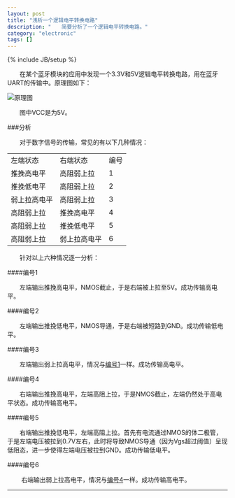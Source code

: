 ```yaml
---
layout: post
title: "浅析一个逻辑电平转换电路"
description: "　　简要分析了一个逻辑电平转换电路。"
category: "electronic"
tags: []
---
```

{% include JB/setup %}

　　在某个蓝牙模块的应用中发现一个3.3V和5V逻辑电平转换电路，用在蓝牙UART的传输中。原理图如下：

![原理图]({{site.img_path}}/voltage_translator_schematic.png)

　　图中VCC是为5V。

###分析

　　对于数字信号的传输，常见的有以下几种情况：

<table class="table table-bordered table-striped table-condensed">
 <tr>
  <td>左端状态</td><td>右端状态</td><td>编号</td>
 </tr>
 <tr>
  <td>推挽高电平</td><td>高阻弱上拉</td><td>1</td>
 </tr>
 <tr>
  <td>推挽低电平</td><td>高阻弱上拉</td><td>2</td>
 </tr>
 <tr>
  <td>弱上拉高电平</td><td>高阻弱上拉</td><td>3</td>
 </tr>
 <tr>
  <td>高阻弱上拉</td><td>推挽高电平</td><td>4</td>
 </tr>
 <tr>
  <td>高阻弱上拉</td><td>推挽低电平</td><td>5</td>
 </tr>
 <tr>
  <td>高阻弱上拉</td><td>弱上拉高电平</td><td>6</td>
 </tr>
</table>

　　针对以上六种情况逐一分析：

####编号1 <span id="编号1"></span>

　　左端输出推挽高电平，NMOS截止，于是右端被上拉至5V。成功传输高电平。

####编号2 <span id="编号2"></span>

　　左端输出推挽低电平，NMOS导通，于是右端被短路到GND。成功传输低电平。

####编号3 <span id="编号3"></span>

　　左端输出弱上拉高电平，情况与[编号1](#编号1)一样。成功传输高电平。

####编号4 <span id="编号4"></span>

　　右端输出推挽高电平，左端高阻上拉，于是NMOS截止，左端仍然处于高电平状态。成功传输高电平。

####编号5 <span id="编号5"></span>

　　右端输出推挽低电平，左端高阻上拉。首先有电流通过NMOS的体二极管，于是左端电压被拉到0.7V左右，此时将导致NMOS导通（因为Vgs超过阈值）呈现低阻态，进一步使得左端电压被拉到GND。成功传输低电平。

####编号6 <span id="编号6"></span>

　　 右端输出弱上拉高电平，情况与[编号4](#编号4)一样。成功传输高电平。

-------------------------------------------
